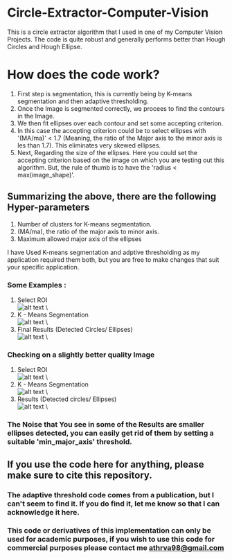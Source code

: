 # Circle-Extractor-Computer-Vision
This is a circle extractor algorithm that I used in one of my Computer Vision Projects. The code is quite robust and generally performs better than Hough Circles and Hough Ellipse.

# How does the code work?
1. First step is segmentation, this is currently being by K-means segmentation and then adaptive thresholding.
2. Once the Image is segmented correctly, we procees to find the contours in the Image.
3. We then fit ellipses over each contour and set some accepting criterion.
4. In this case the accepting criterion could be to select ellipses with '(MA/ma)' < 1.7 (Meaning, the ratio of the Major axis to the minor axis is les than 1.7). This eliminates very skewed ellipses.
5. Next, Regarding the size of the ellipses. Here you could set the accepting criterion based on the image on which you are testing out this algorithm. But, the rule of thumb is to have the 'radius < max(image_shape)'.

## Summarizing the above, there are the following Hyper-parameters
1. Number of clusters for K-means segmentation.
2. (MA/ma), the ratio of the major axis to minor axis.
3. Maximum allowed major axis of the ellipses

I have Used K-means segmentation and adptive thresholding as my application required them both, but you are free to make changes that suit your specific application.
### Some Examples :
1. Select ROI \
![alt text](https://github.com/NonStopEagle137/Circle-Extractor-Computer-Vision/blob/main/Images/github_roi.JPG)
\
2. K - Means Segmentation \
![alt text](https://github.com/NonStopEagle137/Circle-Extractor-Computer-Vision/blob/main/Images/K_means.JPG)
\
3. Final Results (Detected Circles/ Ellipses) \
![alt text](https://github.com/NonStopEagle137/Circle-Extractor-Computer-Vision/blob/main/Images/results.JPG)
\
### Checking on a slightly better quality Image

1. Select ROI \
![alt text](https://github.com/NonStopEagle137/Circle-Extractor-Computer-Vision/blob/main/Images/roi_selection.JPG)
\
2. K - Means Segmentation \
![alt text](https://github.com/NonStopEagle137/Circle-Extractor-Computer-Vision/blob/main/Images/k_means2.JPG)
\
3. Results (Detected circles/ Ellipses) \
![alt text](https://github.com/NonStopEagle137/Circle-Extractor-Computer-Vision/blob/main/Images/result2.JPG)
\

### The Noise that You see in some of the Results are smaller ellipses detected, you can easily get rid of them by setting a suitable 'min_major_axis' threshold.
## If you use the code here for anything, please make sure to cite this repository.
### The adaptive threshold code comes from a publication, but I can't seem to find it. If you do find it, let me know so that I can acknowledge it here.
### This code or derivatives of this implementation can only be used for academic purposes, if you wish to use this code for commercial purposes please contact me athrva98@gmail.com
